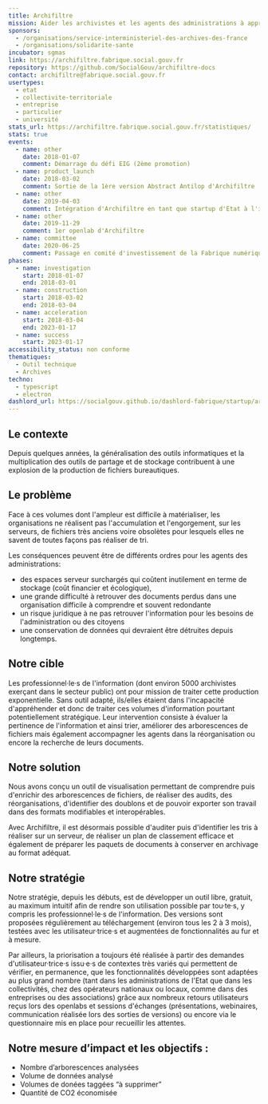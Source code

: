 ```yaml
---
title: Archifiltre
mission: Aider les archivistes et les agents des administrations à appréhender et trier des arborescences de fichiers et des messageries complètes.
sponsors:
  - /organisations/service-interministeriel-des-archives-des-france
  - /organisations/solidarite-sante
incubator: sgmas
link: https://archifiltre.fabrique.social.gouv.fr
repository: https://github.com/SocialGouv/archifiltre-docs
contact: archifiltre@fabrique.social.gouv.fr
usertypes:
  - etat
  - collectivite-territoriale
  - entreprise
  - particulier
  - université
stats_url: https://archifiltre.fabrique.social.gouv.fr/statistiques/
stats: true
events:
  - name: other
    date: 2018-01-07
    comment: Démarrage du défi EIG (2ème promotion)
  - name: product_launch
    date: 2018-03-02
    comment: Sortie de la 1ère version Abstract Antilop d'Archifiltre
  - name: other
    date: 2019-04-03
    comment: Intégration d'Archifiltre en tant que startup d'Etat à l'incubateur des ministères sociaux
  - name: other
    date: 2019-11-29
    comment: 1er openlab d'Archifiltre
  - name: committee
    date: 2020-06-25
    comment: Passage en comité d'investissement de la Fabrique numérique entérinant le soutien du service interministériel des archives de France
phases:
  - name: investigation
    start: 2018-01-07
    end: 2018-03-01
  - name: construction
    start: 2018-03-02
    end: 2018-03-04
  - name: acceleration
    start: 2018-03-04
    end: 2023-01-17
  - name: success
    start: 2023-01-17
accessibility_status: non conforme
thematiques:
  - Outil technique
  - Archives
techno:
  - typescript
  - electron
dashlord_url: https://socialgouv.github.io/dashlord-fabrique/startup/archifiltre
---
```

## Le contexte

Depuis quelques années, la généralisation des outils informatiques et la multiplication des outils de partage et de stockage contribuent à une explosion de la production de fichiers bureautiques.

## Le problème

Face à ces volumes dont l'ampleur est difficile à matérialiser, les organisations ne réalisent pas l'accumulation et l'engorgement, sur les serveurs, de fichiers très anciens voire obsolètes pour lesquels elles ne savent de toutes façons pas réaliser de tri.

Les conséquences peuvent être de différents ordres pour les agents des administrations:
- des espaces serveur surchargés qui coûtent inutilement en terme de stockage (coût financier et écologique),
- une grande difficulté à retrouver des documents perdus dans une organisation difficile à comprendre et souvent redondante
- un risque juridique à ne pas retrouver l'information pour les besoins de l'administration ou des citoyens
- une conservation de données qui devraient être détruites depuis longtemps.

## Notre cible

Les professionnel·le·s de l'information (dont environ 5000 archivistes exerçant dans le secteur public) ont pour mission de traiter cette production exponentielle. Sans outil adapté, ils/elles étaient dans l'incapacité d'appréhender et donc de traiter ces volumes d'information pourtant potentiellement stratégique. Leur intervention consiste à évaluer la pertinence de l'information et ainsi trier, améliorer des arborescences de fichiers mais également accompagner les agents dans la réorganisation ou encore la recherche de leurs documents.

## Notre solution

Nous avons conçu un outil de visualisation permettant de comprendre puis d'enrichir des arborescences de fichiers, de réaliser des audits, des réorganisations, d'identifier des doublons et de pouvoir exporter son travail dans des formats modifiables et interopérables.

Avec Archifiltre, il est désormais possible d'auditer puis d'identifier les tris à réaliser sur un serveur, de réaliser un plan de classement efficace et également de préparer les paquets de documents à conserver en archivage au format adéquat.

## Notre stratégie

Notre stratégie, depuis les débuts, est de développer un outil libre, gratuit, au maximum intuitif afin de rendre son utilisation possible par tou·te·s, y compris les professionnel·le·s de l'information. Des versions sont proposées régulièrement au téléchargement (environ tous les 2 à 3 mois), testées avec les utilisateur·trice·s et augmentées de fonctionnalités au fur et à mesure.

Par ailleurs, la priorisation a toujours été réalisée à partir des demandes d'utilisateur·trice·s issu·e·s de contextes très variés qui permettent de vérifier, en permanence, que les fonctionnalités développées sont adaptées au plus grand nombre (tant dans les administrations de l'Etat que dans les collectivités, chez des opérateurs nationaux ou locaux, comme dans des entreprises ou des associations) grâce aux nombreux retours utilisateurs reçus lors des openlabs et sessions d'échanges (présentations, webinaires, communication réalisée lors des sorties de versions) ou encore via le questionnaire mis en place pour recueillir les attentes.

## Notre mesure d’impact et les objectifs : 

-	Nombre d’arborescences analysées
-	Volume de données analysé
-	Volumes de donées taggées “à supprimer”
-	Quantité de CO2 économisée